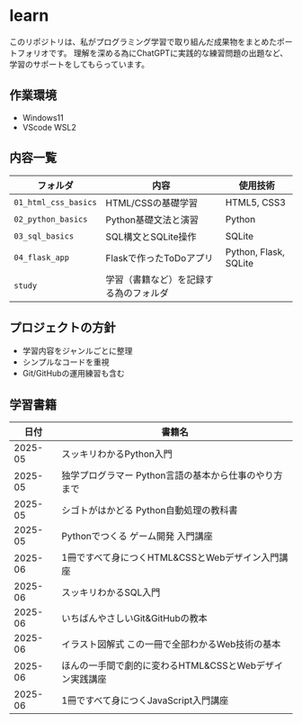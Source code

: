 # learn

このリポジトリは、私がプログラミング学習で取り組んだ成果物をまとめたポートフォリオです。
理解を深める為にChatGPTに実践的な練習問題の出題など、学習のサポートをしてもらっています。

## 作業環境
 - Windows11
 - VScode WSL2

## 内容一覧

| フォルダ | 内容 | 使用技術 |
|----------|------|----------|
| `01_html_css_basics` | HTML/CSSの基礎学習 | HTML5, CSS3 |
| `02_python_basics` | Python基礎文法と演習 | Python |
| `03_sql_basics` | SQL構文とSQLite操作 | SQLite |
| `04_flask_app` | Flaskで作ったToDoアプリ | Python, Flask, SQLite |
| `study`        | 学習（書籍など）を記録する為のフォルダ |

## プロジェクトの方針

- 学習内容をジャンルごとに整理
- シンプルなコードを重視
- Git/GitHubの運用練習も含む

## 学習書籍

| 日付 | 書籍名 |
|---------|-------|
| 2025-05 | スッキリわかるPython入門 |
| 2025-05 | 独学プログラマー Python言語の基本から仕事のやり方まで |
| 2025-05 | シゴトがはかどる Python自動処理の教科書 |
| 2025-05 | Pythonでつくる ゲーム開発 入門講座 |
| 2025-06 | 1冊ですべて身につくHTML&CSSとWebデザイン入門講座 |
| 2025-06 | スッキリわかるSQL入門 |
| 2025-06 | いちばんやさしいGit&GitHubの教本 |
| 2025-06 | イラスト図解式 この一冊で全部わかるWeb技術の基本 |
| 2025-06 | ほんの一手間で劇的に変わるHTML&CSSとWebデザイン実践講座 |
| 2025-06 | 1冊ですべて身につくJavaScript入門講座 |